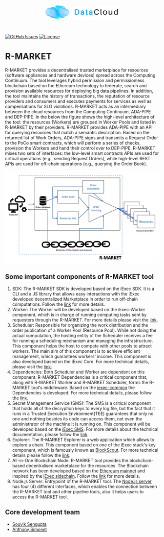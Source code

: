 <p align="center"><img width=50% src="https://raw.githubusercontent.com/DataCloud-project/toolbox/master/docs/img/datacloud_logo.png"></p>&nbsp;

[![GitHub Issues](https://img.shields.io/github/issues/DataCloud-project/R-MARKET.svg)](https://github.com/DataCloud-project/R-MARKET/issues)
[![License](https://img.shields.io/badge/license-Apache2.0-blue.svg)](https://opensource.org/licenses/Apache-2.0)

# R-MARKET

R-MARKET provides a decentralised trusted marketplace for resources (software appliances and hardware devices) spread across the Computing Continuum. The tool leverages hybrid permission and permissionless blockchain based on the Ethereum technology to federate, search and provision available resources for deploying big data pipelines. In addition, the tool maintains the history of transactions, the reputation of resource providers and consumers and executes payments for services as well as compensations for SLO violations.
R-MARKET acts as an intermediary between the cloud resources from the Computing Continuum, ADA-PIPE and DEP-PIPE. In the below the figure shows the high-level architecture of the tool: the resources (Workers) are grouped in Worker Pools and listed in R-MARKET by their providers. R-MARKET provides ADA-PIPE with an API for querying resources that match a semantic description. Based on the returned list of Work Orders, ADA-PIPE signs and transmits a Request Order to the PoCo smart contracts, which will perform a series of checks, provision the Workers and hand their control over to DEP-PIPE.
R-MARKET mixes two sets of interfaces: the low-level smart contracts APIs are used for critical operations (e.g., sending Request Orders), while high-level REST APIs are used for off-chain operations (e.g., querying the Order Book).


![alt text](https://raw.githubusercontent.com/DataCloud-project/R-MARKET/main/docs/R-MARKET.png)

## Some important components of R-MARKET tool

1. SDK: The R-MARKET SDK is developed based on the iExec SDK. It is a CLI and a JS library that allows easy interactions with the iExec developed decentralized Marketplace in order to run off-chain computations. Follow the [link](https://github.com/DataCloud-project/R-MARKET_SDK) for more details.
2. Worker: The Worker will be developed based on the iExec-Worker component, which is in charge of running computing tasks sent by requesters through the R-MARKET. For more details please visit the [link](https://github.com/DataCloud-project/R-MARKET_Worker).
3. Scheduler: Responsible for organizing the work distribution and the order publication of a Worker Pool (Resource Pool). While not doing the actual computation, the hosting entity of the Scheduler receives a fee for running a scheduling mechanism and managing the infrastructure. This component helps the host to compete with other pools to attract workers. The main aim of this component is to achieve efficient management, which guarantees workers' income. This component is also developed based on the iExec Core. For more technical details, please visit the [link](https://github.com/DataCloud-project/R-MARKET_Scheduler).
4. Dependencies: Both Scheduler and Worker are dependent on this component. R-MARKET Dependencies is a critical component that, along with R-MARKET Worker and R-MARKET Scheduler, forms the R-MARKET tool's middleware. Based on the [iexec-common](https://github.com/iExecBlockchainComputing/iexec-common) the Dependencies is developed. For more technical details, please follow the [link](https://github.com/DataCloud-project/R-MARKET_Dependencies).
5. Secret Management Service (SMS): The SMS is a critical component that holds all of the decryption keys to every log file, but the fact that it runs in a Trusted Execution Environment(TEE) guarantees that only no one and nothing besides its code can access them, not even the administrator of the machine it is running on. This component will be developed based on the [iExec SMS](https://github.com/iExecBlockchainComputing/iexec-sms). For more details about the technical documentation, please follow the [link](https://github.com/DataCloud-project/R-MARKET_SMS).
6. Explorer: The R-MARKET Explorer is a web application which allows to explore a chain. This component based on one of the iExec stack's key component, which is famously known as [BlockScout](https://github.com/iExecBlockchainComputing/blockscout). For more technical details please follow the [link](https://github.com/DataCloud-project/R-MARKET_Explorer).
7. All-in-One Blockchain Node: R-MARKET tool provides the blockchain-based decentralised marketplace for the resources. The Blockchain network has been developed based on the [Ethereum mainnet](https://ethereum.org/en/glossary/#mainnet) and inspired by the [iExec sidechain](https://v5.pools.iex.ec/pool/iexecblockchaincomputing/iexec_sidechain). Follow the [link](https://github.com/DataCloud-project/All-in-One_Blockchain) for more details.   
8. Node.js Server: Entrypoint of the R-MARKET tool. The [Node.js server](https://github.com/DataCloud-project/R_MARKET_NodeJS) has four (4) different interfaces, which enables the connection between the R-MARKET tool and other pipeline tools, also it helps users to access the R-MARKET tool. 


## Core development team

* [Souvik Sengupta](https://github.com/ssgUPC)
* [Anthony Simonet](https://github.com/asimonet)
